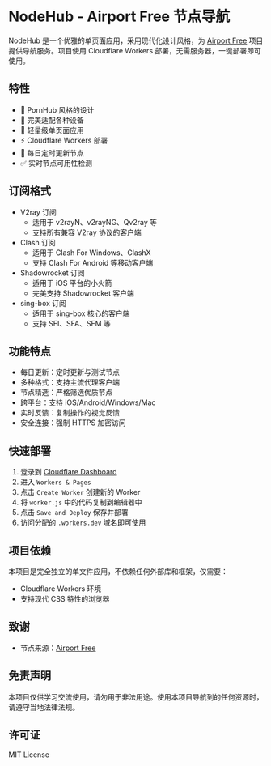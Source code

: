 # NodeHub - Airport Free 节点导航

NodeHub 是一个优雅的单页面应用，采用现代化设计风格，为 [Airport Free](https://github.com/xiaoji235/airport-free) 项目提供导航服务。项目使用 Cloudflare Workers 部署，无需服务器，一键部署即可使用。

## 特性

- 🎨 PornHub 风格的设计
- 📱 完美适配各种设备
- 🚀 轻量级单页面应用
- ⚡️ Cloudflare Workers 部署
- 🔄 每日定时更新节点
- ✅ 实时节点可用性检测

## 订阅格式

- V2ray 订阅
  - 适用于 v2rayN、v2rayNG、Qv2ray 等
  - 支持所有兼容 V2ray 协议的客户端
- Clash 订阅
  - 适用于 Clash For Windows、ClashX
  - 支持 Clash For Android 等移动客户端
- Shadowrocket 订阅
  - 适用于 iOS 平台的小火箭
  - 完美支持 Shadowrocket 客户端
- sing-box 订阅
  - 适用于 sing-box 核心的客户端
  - 支持 SFI、SFA、SFM 等

## 功能特点

- 每日更新：定时更新与测试节点
- 多种格式：支持主流代理客户端
- 节点精选：严格筛选优质节点
- 跨平台：支持 iOS/Android/Windows/Mac
- 实时反馈：复制操作的视觉反馈
- 安全连接：强制 HTTPS 加密访问

## 快速部署

1. 登录到 [Cloudflare Dashboard](https://dash.cloudflare.com/)
2. 进入 `Workers & Pages`
3. 点击 `Create Worker` 创建新的 Worker
4. 将 `worker.js` 中的代码复制到编辑器中
5. 点击 `Save and Deploy` 保存并部署
6. 访问分配的 `.workers.dev` 域名即可使用

## 项目依赖

本项目是完全独立的单文件应用，不依赖任何外部库和框架，仅需要：

- Cloudflare Workers 环境
- 支持现代 CSS 特性的浏览器

## 致谢

- 节点来源：[Airport Free](https://github.com/xiaoji235/airport-free)

## 免责声明

本项目仅供学习交流使用，请勿用于非法用途。使用本项目导航到的任何资源时，请遵守当地法律法规。

## 许可证

MIT License